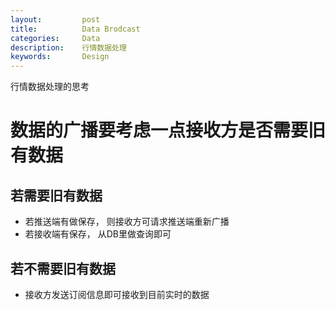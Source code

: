 ```yaml
---
layout:     	post
title:      	Data Brodcast
categories: 	Data
description:   	行情数据处理
keywords: 		Design
---
```


行情数据处理的思考

# 数据的广播要考虑一点接收方是否需要旧有数据 

## 若需要旧有数据

- 若推送端有做保存， 则接收方可请求推送端重新广播
- 若接收端有保存， 从DB里做查询即可

## 若不需要旧有数据

-  接收方发送订阅信息即可接收到目前实时的数据